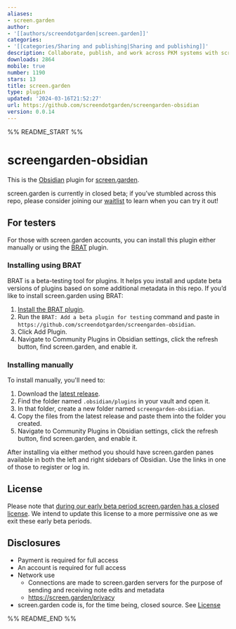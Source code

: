 ```yaml
---
aliases:
- screen.garden
author:
- '[[authors/screendotgarden|screen.garden]]'
categories:
- '[[categories/Sharing and publishing|Sharing and publishing]]'
description: Collaborate, publish, and work across PKM systems with screen.garden.
downloads: 2864
mobile: true
number: 1190
stars: 13
title: screen.garden
type: plugin
updated: '2024-03-16T21:52:27'
url: https://github.com/screendotgarden/screengarden-obsidian
version: 0.0.14
---
```


%% README_START %%

# screengarden-obsidian

This is the [Obsidian](https://obsidian.md) plugin for [screen.garden](https://screen.garden).

screen.garden is currently in closed beta; if you’ve stumbled across this repo, please consider joining our [waitlist](https://screen.garden/users/waitlist) to learn when you can try it out!

## For testers

For those with screen.garden accounts, you can install this plugin either manually or using the [BRAT](https://github.com/TfTHacker/obsidian42-brat) plugin.

### Installing using BRAT

BRAT is a beta-testing tool for plugins. It helps you install and update beta versions of plugins based on some additional metadata in this repo. If you’d like to install screen.garden using BRAT:

1. [Install the BRAT plugin](obsidian://show-plugin?id=obsidian42-brat).
2. Run the `BRAT: Add a beta plugin for testing` command and paste in `https://github.com/screendotgarden/screengarden-obsidian`.
3. Click Add Plugin.
4. Navigate to Community Plugins in Obsidian settings, click the refresh button, find screen.garden, and enable it.

### Installing manually

To install manually, you'll need to:

1. Download the [latest release](https://github.com/screendotgarden/screengarden-obsidian/releases).
2. Find the folder named `.obsidian/plugins` in your vault and open it.
3. In that folder, create a new folder named `screengarden-obsidian`.
4. Copy the files from the latest release and paste them into the folder you created.
5. Navigate to Community Plugins in Obsidian settings, click the refresh button, find screen.garden, and enable it.

After installing via either method you should have screen.garden panes available in both the left and right sidebars of Obsidian. Use the links in one of those to register or log in.

## License

Please note that [during our early beta period screen.garden has a closed license](./LICENSE.md). We intend to update this license to a more permissive one as we exit these early beta periods.

## Disclosures

- Payment is required for full access
- An account is required for full access
- Network use
  - Connections are made to screen.garden servers for the purpose of sending and receiving note edits and metadata
  - https://screen.garden/privacy
- screen.garden code is, for the time being, closed source. See [License](#license)


%% README_END %%